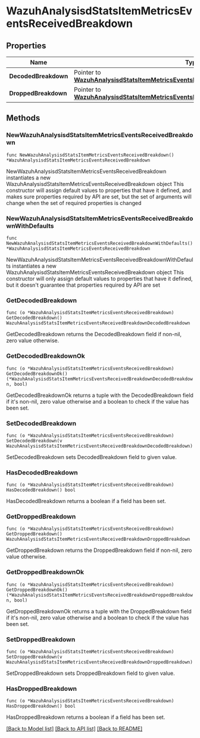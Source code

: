 # WazuhAnalysisdStatsItemMetricsEventsReceivedBreakdown

## Properties

Name | Type | Description | Notes
------------ | ------------- | ------------- | -------------
**DecodedBreakdown** | Pointer to [**WazuhAnalysisdStatsItemMetricsEventsReceivedBreakdownDecodedBreakdown**](WazuhAnalysisdStatsItemMetricsEventsReceivedBreakdownDecodedBreakdown.md) |  | [optional] 
**DroppedBreakdown** | Pointer to [**WazuhAnalysisdStatsItemMetricsEventsReceivedBreakdownDroppedBreakdown**](WazuhAnalysisdStatsItemMetricsEventsReceivedBreakdownDroppedBreakdown.md) |  | [optional] 

## Methods

### NewWazuhAnalysisdStatsItemMetricsEventsReceivedBreakdown

`func NewWazuhAnalysisdStatsItemMetricsEventsReceivedBreakdown() *WazuhAnalysisdStatsItemMetricsEventsReceivedBreakdown`

NewWazuhAnalysisdStatsItemMetricsEventsReceivedBreakdown instantiates a new WazuhAnalysisdStatsItemMetricsEventsReceivedBreakdown object
This constructor will assign default values to properties that have it defined,
and makes sure properties required by API are set, but the set of arguments
will change when the set of required properties is changed

### NewWazuhAnalysisdStatsItemMetricsEventsReceivedBreakdownWithDefaults

`func NewWazuhAnalysisdStatsItemMetricsEventsReceivedBreakdownWithDefaults() *WazuhAnalysisdStatsItemMetricsEventsReceivedBreakdown`

NewWazuhAnalysisdStatsItemMetricsEventsReceivedBreakdownWithDefaults instantiates a new WazuhAnalysisdStatsItemMetricsEventsReceivedBreakdown object
This constructor will only assign default values to properties that have it defined,
but it doesn't guarantee that properties required by API are set

### GetDecodedBreakdown

`func (o *WazuhAnalysisdStatsItemMetricsEventsReceivedBreakdown) GetDecodedBreakdown() WazuhAnalysisdStatsItemMetricsEventsReceivedBreakdownDecodedBreakdown`

GetDecodedBreakdown returns the DecodedBreakdown field if non-nil, zero value otherwise.

### GetDecodedBreakdownOk

`func (o *WazuhAnalysisdStatsItemMetricsEventsReceivedBreakdown) GetDecodedBreakdownOk() (*WazuhAnalysisdStatsItemMetricsEventsReceivedBreakdownDecodedBreakdown, bool)`

GetDecodedBreakdownOk returns a tuple with the DecodedBreakdown field if it's non-nil, zero value otherwise
and a boolean to check if the value has been set.

### SetDecodedBreakdown

`func (o *WazuhAnalysisdStatsItemMetricsEventsReceivedBreakdown) SetDecodedBreakdown(v WazuhAnalysisdStatsItemMetricsEventsReceivedBreakdownDecodedBreakdown)`

SetDecodedBreakdown sets DecodedBreakdown field to given value.

### HasDecodedBreakdown

`func (o *WazuhAnalysisdStatsItemMetricsEventsReceivedBreakdown) HasDecodedBreakdown() bool`

HasDecodedBreakdown returns a boolean if a field has been set.

### GetDroppedBreakdown

`func (o *WazuhAnalysisdStatsItemMetricsEventsReceivedBreakdown) GetDroppedBreakdown() WazuhAnalysisdStatsItemMetricsEventsReceivedBreakdownDroppedBreakdown`

GetDroppedBreakdown returns the DroppedBreakdown field if non-nil, zero value otherwise.

### GetDroppedBreakdownOk

`func (o *WazuhAnalysisdStatsItemMetricsEventsReceivedBreakdown) GetDroppedBreakdownOk() (*WazuhAnalysisdStatsItemMetricsEventsReceivedBreakdownDroppedBreakdown, bool)`

GetDroppedBreakdownOk returns a tuple with the DroppedBreakdown field if it's non-nil, zero value otherwise
and a boolean to check if the value has been set.

### SetDroppedBreakdown

`func (o *WazuhAnalysisdStatsItemMetricsEventsReceivedBreakdown) SetDroppedBreakdown(v WazuhAnalysisdStatsItemMetricsEventsReceivedBreakdownDroppedBreakdown)`

SetDroppedBreakdown sets DroppedBreakdown field to given value.

### HasDroppedBreakdown

`func (o *WazuhAnalysisdStatsItemMetricsEventsReceivedBreakdown) HasDroppedBreakdown() bool`

HasDroppedBreakdown returns a boolean if a field has been set.


[[Back to Model list]](../README.md#documentation-for-models) [[Back to API list]](../README.md#documentation-for-api-endpoints) [[Back to README]](../README.md)


